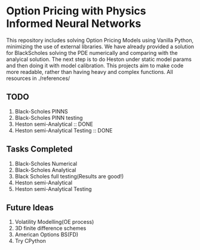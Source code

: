 # Option Pricing with Physics Informed Neural Networks

This repository includes solving Option Pricing Models using Vanilla Python, minimizing the use of external libraries. We have already provided a solution for BlackScholes solving the PDE numerically and comparing with the analyical solution. The next step is to do Heston under static model params and then doing it with model calibration. This projects aim to make code more readable, rather than having heavy and complex functions. All resources in ./references/ 

## TODO

1. Black-Scholes PINNS
2. Black-Scholes PINN testing
3. Heston semi-Analytical :: DONE
4. Heston semi-Analytical Testing :: DONE 

## Tasks Completed

1. Black-Scholes Numerical
2. Black-Scholes Analytical
3. Black Scholes full testing(Results are good!)
4. Heston semi-Analytical
5. Heston semi-Analytical Testing

## Future Ideas

1. Volatility Modelling(OE process)
2. 3D finite difference schemes
3. American Options BS(FD)
4. Try CPython

